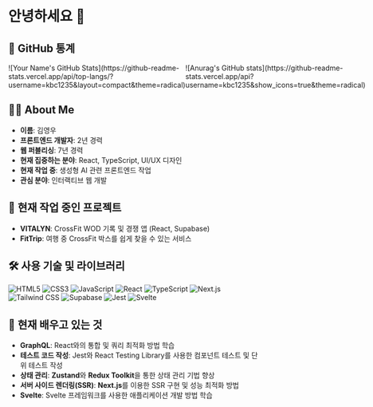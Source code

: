 # 안녕하세요 👋
## 🚀 GitHub 통계
<div style="display:flex;">
  <div> 
![Your Name's GitHub Stats](https://github-readme-stats.vercel.app/api/top-langs/?username=kbc1235&layout=compact&theme=radical)
  </div>
  <div>
![Anurag's GitHub stats](https://github-readme-stats.vercel.app/api?username=kbc1235&show_icons=true&theme=radical)
  </div>
</div>

## 👨‍💻 About Me
- **이름**: 김영우
- **프론트엔드 개발자**: 2년 경력
- **웹 퍼블리싱**: 7년 경력
- **현재 집중하는 분야**: React, TypeScript, UI/UX 디자인
- **현재 작업 중**: 생성형 AI 관련 프론트엔드 작업
- **관심 분야**: 인터랙티브 웹 개발

## 🔭 현재 작업 중인 프로젝트
- **VITALYN**: CrossFit WOD 기록 및 경쟁 앱 (React, Supabase)
- **FitTrip**: 여행 중 CrossFit 박스를 쉽게 찾을 수 있는 서비스

## 🛠️ 사용 기술 및 라이브러리
<div>
  <img src="https://img.shields.io/badge/HTML5-E34F26?style=flat-square&logo=HTML5&logoColor=white" alt="HTML5" />
  <img src="https://img.shields.io/badge/CSS3-1572B6?style=flat-square&logo=CSS3&logoColor=white" alt="CSS3" />
  <img src="https://img.shields.io/badge/JavaScript-F7DF1E?style=flat-square&logo=JavaScript&logoColor=white" alt="JavaScript" />
  <img src="https://img.shields.io/badge/React-61DAFB?style=flat-square&logo=React&logoColor=white" alt="React" />
  <img src="https://img.shields.io/badge/TypeScript-3178C6?style=flat-square&logo=TypeScript&logoColor=white" alt="TypeScript" />
  <img src="https://img.shields.io/badge/Next.js-000000?style=flat-square&logo=Next.js&logoColor=white" alt="Next.js" />
  <img src="https://img.shields.io/badge/Tailwind_CSS-38B2AC?style=flat-square&logo=Tailwind%20CSS&logoColor=white" alt="Tailwind CSS" />
  <img src="https://img.shields.io/badge/Supabase-3ECF8E?style=flat-square&logo=Supabase&logoColor=white" alt="Supabase" />
  <img src="https://img.shields.io/badge/Jest-C21325?style=flat-square&logo=Jest&logoColor=white" alt="Jest" />
  <img src="https://img.shields.io/badge/Svelte-FF3E00?style=flat-square&logo=Svelte&logoColor=white" alt="Svelte" />
</div>

## 🌱 현재 배우고 있는 것
- **GraphQL**: React와의 통합 및 쿼리 최적화 방법 학습
- **테스트 코드 작성**: Jest와 React Testing Library를 사용한 컴포넌트 테스트 및 단위 테스트 작성
- **상태 관리**: **Zustand**와 **Redux Toolkit**을 통한 상태 관리 기법 향상
- **서버 사이드 렌더링(SSR)**: **Next.js**를 이용한 SSR 구현 및 성능 최적화 방법
- **Svelte**: Svelte 프레임워크를 사용한 애플리케이션 개발 방법 학습




